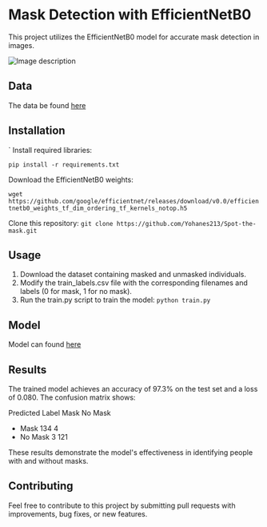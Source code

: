 # Mask Detection with EfficientNetB0

This project utilizes the EfficientNetB0 model for accurate mask detection in images.

![Image description](https://th.bing.com/th/id/R.1ea901f7b7f51c2cdc236aa78f80d918?rik=c54icsTd6XC0JQ&pid=ImgRaw&r=0)

## Data
The data be found [here](https://zindi.africa/competitions/spot-the-mask/data)


## Installation
`
Install required libraries:

`pip install -r requirements.txt`

Download the EfficientNetB0 weights:

`wget https://github.com/google/efficientnet/releases/download/v0.0/efficientnetb0_weights_tf_dim_ordering_tf_kernels_notop.h5`

Clone this repository:
`git clone https://github.com/Yohanes213/Spot-the-mask.git`

## Usage
1. Download the dataset containing masked and unmasked individuals.
2. Modify the train_labels.csv file with the corresponding filenames and labels (0 for mask, 1 for no mask).
3. Run the train.py script to train the model:
`python train.py`

## Model
Model can found [here](https://drive.google.com/file/d/11DKmLbmXOuxurH48F1HVhtDqKEAokBli/view?usp=sharing)

## Results
The trained model achieves an accuracy of 97.3% on the test set and a loss of 0.080. The confusion matrix shows:

Predicted Label	Mask	No Mask
- Mask	134	4
- No Mask	3	121
  
These results demonstrate the model's effectiveness in identifying people with and without masks.

## Contributing
Feel free to contribute to this project by submitting pull requests with improvements, bug fixes, or new features.
